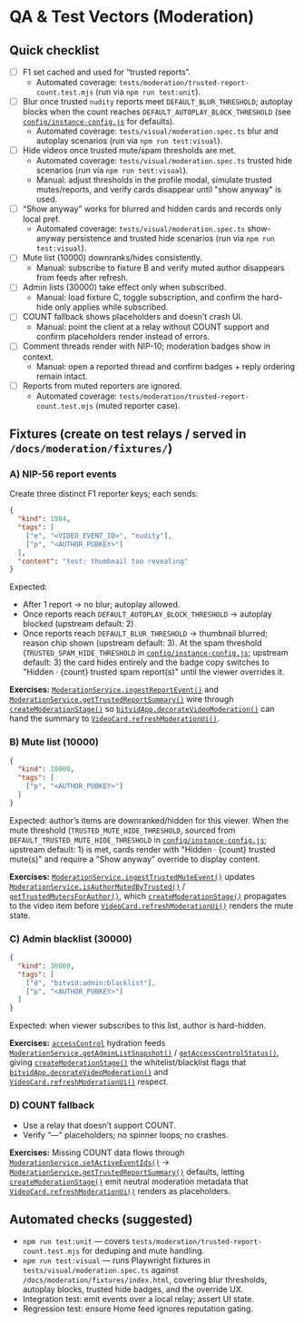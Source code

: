 # QA & Test Vectors (Moderation)

## Quick checklist
- [ ] F1 set cached and used for “trusted reports”.
  - Automated coverage: `tests/moderation/trusted-report-count.test.mjs` (run via `npm run test:unit`).
- [ ] Blur once trusted `nudity` reports meet `DEFAULT_BLUR_THRESHOLD`; autoplay blocks when the count reaches `DEFAULT_AUTOPLAY_BLOCK_THRESHOLD` (see [`config/instance-config.js`](../../config/instance-config.js) for defaults).
  - Automated coverage: `tests/visual/moderation.spec.ts` blur and autoplay scenarios (run via `npm run test:visual`).
- [ ] Hide videos once trusted mute/spam thresholds are met.
  - Automated coverage: `tests/visual/moderation.spec.ts` trusted hide scenarios (run via `npm run test:visual`).
  - Manual: adjust thresholds in the profile modal, simulate trusted mutes/reports, and verify cards disappear until "show anyway" is used.
- [ ] “Show anyway” works for blurred and hidden cards and records only local pref.
  - Automated coverage: `tests/visual/moderation.spec.ts` show-anyway persistence and trusted hide scenarios (run via `npm run test:visual`).
- [ ] Mute list (10000) downranks/hides consistently.
  - Manual: subscribe to fixture B and verify muted author disappears from feeds after refresh.
- [ ] Admin lists (30000) take effect only when subscribed.
  - Manual: load fixture C, toggle subscription, and confirm the hard-hide only applies while subscribed.
- [ ] COUNT fallback shows placeholders and doesn’t crash UI.
  - Manual: point the client at a relay without COUNT support and confirm placeholders render instead of errors.
- [ ] Comment threads render with NIP-10; moderation badges show in context.
  - Manual: open a reported thread and confirm badges + reply ordering remain intact.
- [ ] Reports from muted reporters are ignored.
  - Automated coverage: `tests/moderation/trusted-report-count.test.mjs` (muted reporter case).

## Fixtures (create on test relays / served in `/docs/moderation/fixtures/`)

### A) NIP-56 report events
Create three distinct F1 reporter keys; each sends:

```json
{
  "kind": 1984,
  "tags": [
    ["e", "<VIDEO_EVENT_ID>", "nudity"],
    ["p", "<AUTHOR_PUBKEY>"]
  ],
  "content": "test: thumbnail too revealing"
}
```

Expected:

* After 1 report → no blur; autoplay allowed.
* Once reports reach `DEFAULT_AUTOPLAY_BLOCK_THRESHOLD` → autoplay blocked (upstream default: 2).
* Once reports reach `DEFAULT_BLUR_THRESHOLD` → thumbnail blurred; reason chip shown (upstream default: 3). At the spam threshold (`TRUSTED_SPAM_HIDE_THRESHOLD` in [`config/instance-config.js`](../../config/instance-config.js); upstream default: 3) the card hides entirely and the badge copy switches to "Hidden · {count} trusted spam report(s)" until the viewer overrides it.

**Exercises:** [`ModerationService.ingestReportEvent()`](../../js/services/moderationService.js) and [`ModerationService.getTrustedReportSummary()`](../../js/services/moderationService.js) wire through [`createModerationStage()`](../../js/feedEngine/stages.js) so [`bitvidApp.decorateVideoModeration()`](../../js/app.js) can hand the summary to [`VideoCard.refreshModerationUi()`](../../js/ui/components/VideoCard.js).

### B) Mute list (10000)

```json
{
  "kind": 10000,
  "tags": [
    ["p", "<AUTHOR_PUBKEY>"]
  ]
}
```

Expected: author’s items are downranked/hidden for this viewer. When the mute threshold (`TRUSTED_MUTE_HIDE_THRESHOLD`, sourced from `DEFAULT_TRUSTED_MUTE_HIDE_THRESHOLD` in [`config/instance-config.js`](../../config/instance-config.js); upstream default: 1) is met, cards render with "Hidden · {count} trusted mute(s)" and require a "Show anyway" override to display content.

**Exercises:** [`ModerationService.ingestTrustedMuteEvent()`](../../js/services/moderationService.js) updates [`ModerationService.isAuthorMutedByTrusted()`](../../js/services/moderationService.js) / [`getTrustedMutersForAuthor()`](../../js/services/moderationService.js), which [`createModerationStage()`](../../js/feedEngine/stages.js) propagates to the video item before [`VideoCard.refreshModerationUi()`](../../js/ui/components/VideoCard.js) renders the mute state.

### C) Admin blacklist (30000)

```json
{
  "kind": 30000,
  "tags": [
    ["d", "bitvid:admin:blacklist"],
    ["p", "<AUTHOR_PUBKEY>"]
  ]
}
```

Expected: when viewer subscribes to this list, author is hard-hidden.

**Exercises:** [`accessControl`](../../js/accessControl.js) hydration feeds [`ModerationService.getAdminListSnapshot()`](../../js/services/moderationService.js) / [`getAccessControlStatus()`](../../js/services/moderationService.js), giving [`createModerationStage()`](../../js/feedEngine/stages.js) the whitelist/blacklist flags that [`bitvidApp.decorateVideoModeration()`](../../js/app.js) and [`VideoCard.refreshModerationUi()`](../../js/ui/components/VideoCard.js) respect.

### D) COUNT fallback

* Use a relay that doesn’t support COUNT.
* Verify “—” placeholders; no spinner loops; no crashes.

**Exercises:** Missing COUNT data flows through [`ModerationService.setActiveEventIds()`](../../js/services/moderationService.js) → [`ModerationService.getTrustedReportSummary()`](../../js/services/moderationService.js) defaults, letting [`createModerationStage()`](../../js/feedEngine/stages.js) emit neutral moderation metadata that [`VideoCard.refreshModerationUi()`](../../js/ui/components/VideoCard.js) renders as placeholders.

## Automated checks (suggested)

* `npm run test:unit` — covers `tests/moderation/trusted-report-count.test.mjs` for deduping and mute handling.
* `npm run test:visual` — runs Playwright fixtures in `tests/visual/moderation.spec.ts` against `/docs/moderation/fixtures/index.html`, covering blur thresholds, autoplay blocks, trusted hide badges, and the override UX.
* Integration test: emit events over a local relay; assert UI state.
* Regression test: ensure Home feed ignores reputation gating.

